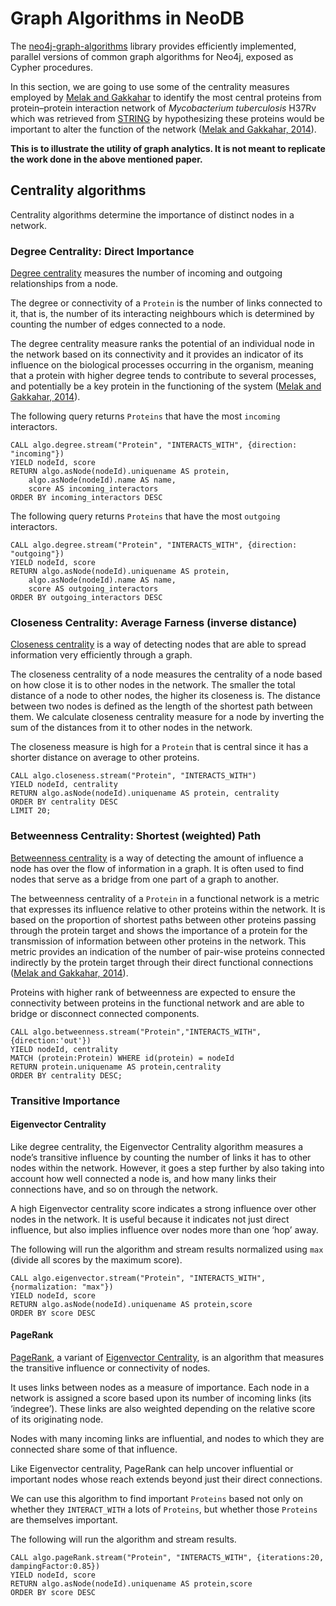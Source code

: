 # Graph Algorithms in NeoDB

The [neo4j-graph-algorithms](https://github.com/neo4j-contrib/neo4j-graph-algorithms) library
provides efficiently implemented, parallel versions of common graph algorithms for Neo4j, exposed as Cypher procedures.

In this section, we are going to use some of the centrality measures employed by [Melak and Gakkahar](https://doi.org/10.1016/j.jtbi.2014.07.031) to identify the most central proteins from protein–protein interaction network of *Mycobacterium tuberculosis* H37Rv which was retrieved from [STRING](https://string-db.org/) by hypothesizing these proteins would be important to alter the function of the network ([Melak and Gakkahar, 2014](https://doi.org/10.1016/j.jtbi.2014.07.031)).

**This is to illustrate the utility of graph analytics. It is not meant to replicate the work done in the above mentioned paper.**

## Centrality algorithms

Centrality algorithms determine the importance of distinct nodes in a network.

### Degree Centrality: Direct Importance

[Degree centrality](https://neo4j.com/docs/graph-algorithms/3.5/algorithms/degree-centrality/) measures the number of incoming and outgoing relationships from a node.

The degree or connectivity of a `Protein` is the number of links
connected to it, that is, the number of its interacting neighbours which is determined by counting the number of edges connected to a node.

The degree centrality measure ranks the potential of an individual node in the network based on its connectivity and it provides an indicator of its influence on the biological processes occurring in the organism, meaning that a protein with higher degree tends to contribute to several processes, and potentially be a key protein in the functioning of the system ([Melak and Gakkahar, 2014](https://doi.org/10.1016/j.jtbi.2014.07.031)).

The following query returns `Proteins` that have the most `incoming` interactors.

```cql
CALL algo.degree.stream("Protein", "INTERACTS_WITH", {direction: "incoming"})
YIELD nodeId, score
RETURN algo.asNode(nodeId).uniquename AS protein,
    algo.asNode(nodeId).name AS name,
    score AS incoming_interactors
ORDER BY incoming_interactors DESC
```

The following query returns `Proteins` that have the most `outgoing` interactors.

```cql
CALL algo.degree.stream("Protein", "INTERACTS_WITH", {direction: "outgoing"})
YIELD nodeId, score
RETURN algo.asNode(nodeId).uniquename AS protein,
    algo.asNode(nodeId).name AS name,
    score AS outgoing_interactors
ORDER BY outgoing_interactors DESC
```

### Closeness Centrality: Average Farness (inverse distance)

[Closeness centrality](https://neo4j.com/docs/graph-algorithms/3.5/algorithms/closeness-centrality/) is a way of detecting nodes that are able to spread information very efficiently through a graph.

The closeness centrality of a node measures the centrality of a
node based on how close it is to other nodes in the network. The smaller the total distance of a node to other nodes, the higher its closeness is. The distance between two nodes is defined as the length of the shortest path between them. We calculate closeness centrality measure for a node by inverting the sum of the distances from it to other nodes in the network.

The closeness measure is high for a `Protein` that is central since it has a shorter distance on average to other proteins.

```cql
CALL algo.closeness.stream("Protein", "INTERACTS_WITH")
YIELD nodeId, centrality
RETURN algo.asNode(nodeId).uniquename AS protein, centrality
ORDER BY centrality DESC
LIMIT 20;
```

### Betweenness Centrality: Shortest (weighted) Path

[Betweenness centrality](https://neo4j.com/docs/graph-algorithms/3.5/algorithms/betweenness-centrality/) is a way of detecting the amount of influence a node has over the flow of information in a graph. It is often used to find nodes that serve as a bridge from one part of a graph to another.

The betweenness centrality of a `Protein` in a functional network is a metric that expresses its influence relative to other proteins within the network. It is based on the proportion of shortest paths between other proteins passing through the protein target and shows the importance of a protein for the transmission of information between other proteins in the network. This metric provides an indication of the number of pair-wise proteins connected indirectly by the protein target through their direct functional connections ([Melak and Gakkahar, 2014](https://doi.org/10.1016/j.jtbi.2014.07.031)).

Proteins with higher rank of betweenness are expected to ensure the connectivity between proteins in the functional network and are able to bridge or disconnect connected components.

```cql
CALL algo.betweenness.stream("Protein","INTERACTS_WITH",{direction:'out'})
YIELD nodeId, centrality
MATCH (protein:Protein) WHERE id(protein) = nodeId
RETURN protein.uniquename AS protein,centrality
ORDER BY centrality DESC;
```

### Transitive Importance

#### Eigenvector Centrality

Like degree centrality, the Eigenvector Centrality algorithm measures a node’s transitive influence by counting the number of links it has to other nodes within the network. However, it goes a step further by also taking into account how well connected a node is, and how many links their connections have, and so on through the network.

A high Eigenvector centrality score indicates a strong influence over other nodes in the network. It is useful because it indicates not just direct influence, but also implies influence over nodes more than one ‘hop’ away.

The following will run the algorithm and stream results normalized using `max` (divide all scores by the maximum score).

```cql
CALL algo.eigenvector.stream("Protein", "INTERACTS_WITH", {normalization: "max"})
YIELD nodeId, score
RETURN algo.asNode(nodeId).uniquename AS protein,score
ORDER BY score DESC
```

#### PageRank

[PageRank](https://neo4j.com/docs/graph-algorithms/3.5/algorithms/page-rank/), a variant of [Eigenvector Centrality](https://neo4j.com/docs/graph-algorithms/current/algorithms/eigenvector-centrality/), is an algorithm that measures the transitive influence or connectivity of nodes.

It uses links between nodes as a measure of importance. Each node in a network is assigned a score based upon its number of incoming links (its ‘indegree’). These links are also weighted depending on the relative score of its originating node.

Nodes with many incoming links are influential, and nodes to which they are connected share some of that influence.

Like Eigenvector centrality, PageRank can help uncover influential or important nodes whose reach extends beyond just their direct connections.

We can use this algorithm to find important `Proteins` based not only on whether they `INTERACT_WITH` a lots of `Proteins`, but whether those `Proteins` are themselves important.

The following will run the algorithm and stream results.

```cql
CALL algo.pageRank.stream("Protein", "INTERACTS_WITH", {iterations:20, dampingFactor:0.85})
YIELD nodeId, score
RETURN algo.asNode(nodeId).uniquename AS protein,score
ORDER BY score DESC
```

